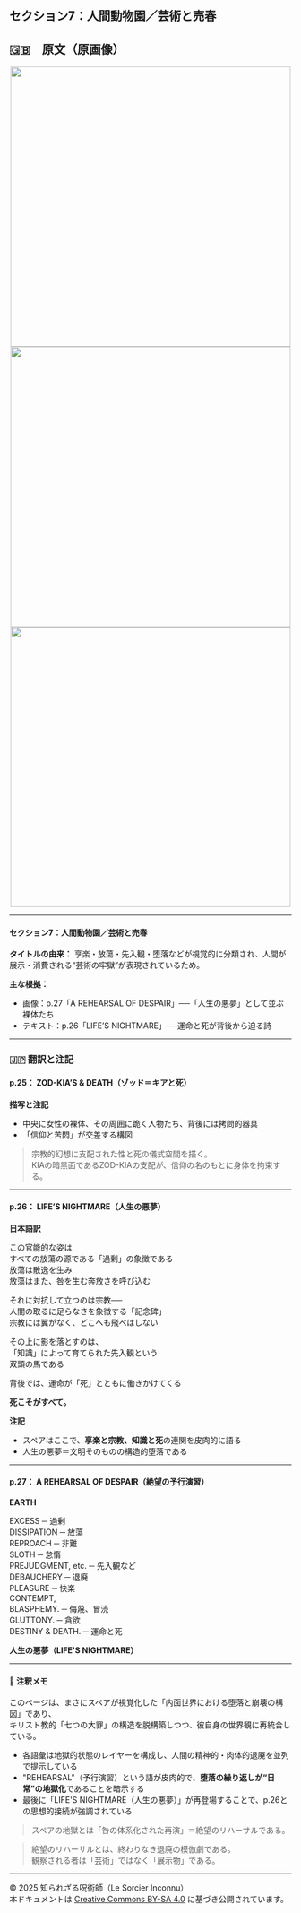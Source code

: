 ## セクション7：人間動物園／芸術と売春

## 🇬🇧　原文（原画像）

<div align="center">
 <img src="if25.png" width="500"><br>
 <img src="if26.png" width="500"><br>
 <img src="if27.png" width="500"><br>
</div>

---

#### セクション7：人間動物園／芸術と売春

**タイトルの由来：** 享楽・放蕩・先入観・堕落などが視覚的に分類され、人間が展示・消費される“芸術の牢獄”が表現されているため。

**主な根拠：**
- 画像：p.27「A REHEARSAL OF DESPAIR」──「人生の悪夢」として並ぶ裸体たち
- テキスト：p.26「LIFE’S NIGHTMARE」──運命と死が背後から迫る詩
  
---

### 🇯🇵 翻訳と注記

#### p.25： ZOD-KIA’S & DEATH（ゾッド＝キアと死）

**描写と注記**
- 中央に女性の裸体、その周囲に跪く人物たち、背後には拷問的器具
- 「信仰と苦悶」が交差する構図

> 宗教的幻想に支配された性と死の儀式空間を描く。  
> KIAの暗黒面であるZOD-KIAの支配が、信仰の名のもとに身体を拘束する。

---

#### p.26： LIFE’S NIGHTMARE（人生の悪夢）

**日本語訳**

この官能的な姿は  
すべての放蕩の源である「過剰」の象徴である  
放蕩は散逸を生み  
放蕩はまた、咎を生む奔放さを呼び込む  

それに対抗して立つのは宗教──  
人間の取るに足らなさを象徴する「記念碑」  
宗教には翼がなく、どこへも飛べはしない  

その上に影を落とすのは、  
「知識」によって育てられた先入観という  
双頭の馬である  

背後では、運命が「死」とともに働きかけてくる  

**死こそがすべて。**

**注記**
- スペアはここで、**享楽と宗教、知識と死**の連関を皮肉的に語る
- 人生の悪夢＝文明そのものの構造的堕落である

---

#### p.27： A REHEARSAL OF DESPAIR（絶望の予行演習）

**EARTH**  

EXCESS ─ 過剰  
DISSIPATION ─ 放蕩  
REPROACH ─ 非難  
SLOTH ─ 怠惰  
PREJUDGMENT, etc. ─ 先入観など  
DEBAUCHERY ─ 退廃  
PLEASURE ─ 快楽  
CONTEMPT,  
BLASPHEMY. ─ 侮蔑、冒涜  
GLUTTONY. ─ 貪欲  
DESTINY & DEATH. ─ 運命と死  

**人生の悪夢（LIFE'S NIGHTMARE）**

---

#### 🧠 注釈メモ

このページは、まさにスペアが視覚化した「内面世界における堕落と崩壊の構図」であり、  
キリスト教的「七つの大罪」の構造を脱構築しつつ、彼自身の世界観に再統合している。

- 各語彙は地獄的状態のレイヤーを構成し、人間の精神的・肉体的退廃を並列で提示している
- "REHEARSAL"（予行演習）という語が皮肉的で、**堕落の繰り返しが“日常”の地獄化**であることを暗示する
- 最後に「LIFE'S NIGHTMARE（人生の悪夢）」が再登場することで、p.26との思想的接続が強調されている

> スペアの地獄とは「咎の体系化された再演」＝絶望のリハーサルである。

> 絶望のリハーサルとは、終わりなき退廃の模倣劇である。  
> 観察される者は「芸術」ではなく「展示物」である。

---

© 2025 知られざる呪術師（Le Sorcier Inconnu）  
本ドキュメントは [Creative Commons BY-SA 4.0](https://creativecommons.org/licenses/by-sa/4.0/deed.ja) に基づき公開されています。
